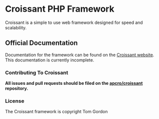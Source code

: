 # Croissant PHP Framework

Croissant is a simple to use web framework designed for speed and scalability.

## Official Documentation

Documentation for the framework can be found on the [Croissant website](http://www.croissant-framework.co.uk/). This documentation is currently incomplete.

### Contributing To Croissant

**All issues and pull requests should be filed on the [apcro/croissant](http://github.com/apcro/croissant) repository.**

### License

The Croissant framework is copyright Tom Gordon
